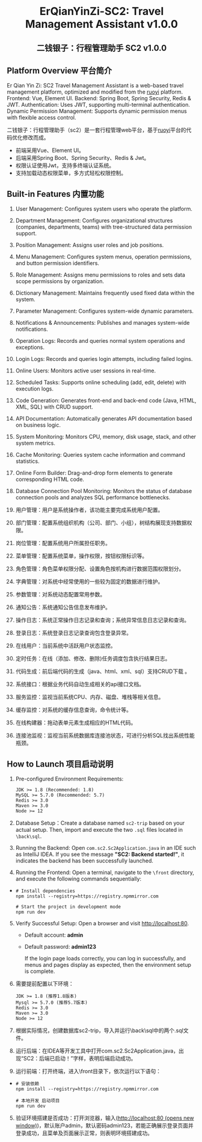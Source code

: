 <h1 align="center" style="margin: 30px 0 30px; font-weight: bold;">ErQianYinZi-SC2: Travel Management Assistant v1.0.0</h1>
<h2 align="center" style="margin: 30px 0 30px;">二钱银子：行程管理助手 SC2 v1.0.0</h2>

## Platform Overview 平台简介

Er Qian Yin Zi: SC2 Travel Management Assistant is a web-based travel management platform, optimized and modified from the [ruoyi](https://doc.ruoyi.vip/ruoyi-vue/) platform.
Frontend: Vue, Element UI.
Backend: Spring Boot, Spring Security, Redis & JWT.
Authentication: Uses JWT, supporting multi-terminal authentication.
Dynamic Permission Management: Supports dynamic permission menus with flexible access control.

二钱银子：行程管理助手（sc2）是一套行程管理web平台，基于<a href="https://doc.ruoyi.vip/ruoyi-vue/">ruoyi</a>平台的代码优化修改而成。

* 前端采用Vue、Element UI。
* 后端采用Spring Boot、Spring Security、Redis & Jwt。
* 权限认证使用Jwt，支持多终端认证系统。
* 支持加载动态权限菜单，多方式轻松权限控制。

## Built-in Features 内置功能

1. User Management: Configures system users who operate the platform.

2. Department Management: Configures organizational structures (companies, departments, teams) with tree-structured data permission support.

3. Position Management: Assigns user roles and job positions.

4. Menu Management: Configures system menus, operation permissions, and button permission identifiers.

5. Role Management: Assigns menu permissions to roles and sets data scope permissions by organization.

6. Dictionary Management: Maintains frequently used fixed data within the system.

7. Parameter Management: Configures system-wide dynamic parameters.

8. Notifications & Announcements: Publishes and manages system-wide notifications.

9. Operation Logs: Records and queries normal system operations and exceptions.

10. Login Logs: Records and queries login attempts, including failed logins.

11. Online Users: Monitors active user sessions in real-time.

12. Scheduled Tasks: Supports online scheduling (add, edit, delete) with execution logs.

13. Code Generation: Generates front-end and back-end code (Java, HTML, XML, SQL) with CRUD support.

14. API Documentation: Automatically generates API documentation based on business logic.

15. System Monitoring: Monitors CPU, memory, disk usage, stack, and other system metrics.

16. Cache Monitoring: Queries system cache information and command statistics.

17. Online Form Builder: Drag-and-drop form elements to generate corresponding HTML code.

18. Database Connection Pool Monitoring: Monitors the status of database connection pools and analyzes SQL performance bottlenecks.

1. 用户管理：用户是系统操作者，该功能主要完成系统用户配置。

2. 部门管理：配置系统组织机构（公司、部门、小组），树结构展现支持数据权限。

3. 岗位管理：配置系统用户所属担任职务。

4. 菜单管理：配置系统菜单，操作权限，按钮权限标识等。

5. 角色管理：角色菜单权限分配、设置角色按机构进行数据范围权限划分。

6. 字典管理：对系统中经常使用的一些较为固定的数据进行维护。

7. 参数管理：对系统动态配置常用参数。

8. 通知公告：系统通知公告信息发布维护。

9. 操作日志：系统正常操作日志记录和查询；系统异常信息日志记录和查询。

10. 登录日志：系统登录日志记录查询包含登录异常。

11. 在线用户：当前系统中活跃用户状态监控。

12. 定时任务：在线（添加、修改、删除)任务调度包含执行结果日志。

13. 代码生成：前后端代码的生成（java、html、xml、sql）支持CRUD下载 。

14. 系统接口：根据业务代码自动生成相关的api接口文档。

15. 服务监控：监视当前系统CPU、内存、磁盘、堆栈等相关信息。

16. 缓存监控：对系统的缓存信息查询，命令统计等。

17. 在线构建器：拖动表单元素生成相应的HTML代码。

18. 连接池监视：监视当前系统数据库连接池状态，可进行分析SQL找出系统性能瓶颈。

## How to Launch 项目启动说明

1. Pre-configured Environment Requirements:
   
   ```
   JDK >= 1.8 (Recommended: 1.8)  
   MySQL >= 5.7.0 (Recommended: 5.7)  
   Redis >= 3.0  
   Maven >= 3.0  
   Node >= 12  
   ```

2. Database Setup：Create a database named `sc2-trip` based on your actual setup. Then, import and execute the two `.sql` files located in `\back\sql`.

3. Running the Backend: Open `com.sc2.Sc2Application.java` in an IDE such as IntelliJ IDEA. If you see the message **"SC2: Backend started!"**, it indicates the backend has been successfully launched.

4. Running the Frontend: Open a terminal, navigate to the `\front` directory, and execute the following commands sequentially:
- ```
  # Install dependencies
  npm install --registry=https://registry.npmmirror.com  
  
  # Start the project in development mode
  npm run dev  
  ```
5. Verify Successful Setup: Open a browser and visit [http://localhost:80](http://localhost/).
   
   - Default account: **admin**
   
   - Default password: **admin123**  
     
     If the login page loads correctly, you can log in successfully, and menus and pages display as expected, then the environment setup is complete.

1. 需要提前配置以下环境：
   
   ```
   JDK >= 1.8 (推荐1.8版本)
   Mysql >= 5.7.0 (推荐5.7版本)
   Redis >= 3.0
   Maven >= 3.0
   Node >= 12
   ```

2. 根据实际情况，创建数据库sc2-trip，导入并运行\back\sql中的两个.sql文件。

3. 运行后端：在IDEA等开发工具中打开com.sc2.Sc2Application.java，出现“SC2：后端已启动！”字样，表明后端启动成功。

4. 运行前端：打开终端，进入\front目录下，依次运行以下语句：
- ```
  # 安装依赖
  npm install --registry=https://registry.npmmirror.com
  
  # 本地开发 启动项目
  npm run dev
  ```
5. 验证环境搭建是否成功：打开浏览器，输入([http://localhost:80 (opens new window)](http://localhost/))，默认账户admin，默认密码admin123，若能正确展示登录页面并登录成功，且菜单及页面展示正常，则表明环境搭建成功。
